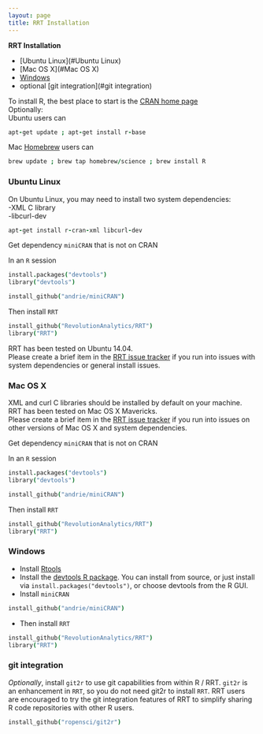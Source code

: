 ```yaml
---
layout: page
title: RRT Installation
---
```


**RRT Installation**

* [Ubuntu Linux](#Ubuntu Linux)
* [Mac OS X](#Mac OS X)
* [Windows](#windows)
* optional [git integration](#git integration)

To install R, the best place to start is the [CRAN home page](http://cran.r-project.org/)  
Optionally:  
Ubuntu users can  

```coffee
apt-get update ; apt-get install r-base
```  

Mac [Homebrew](http://brew.sh) users can 

```coffee
brew update ; brew tap homebrew/science ; brew install R
```

### Ubuntu Linux

On Ubuntu Linux, you may need to install two system dependencies:  
-XML C library  
-libcurl-dev

```coffee
apt-get install r-cran-xml libcurl-dev
```

Get dependency `miniCRAN` that is not on CRAN

In an `R` session

```coffee
install.packages("devtools")
library("devtools")
```

```coffee
install_github("andrie/miniCRAN")
```

Then install `RRT`

```coffee
install_github("RevolutionAnalytics/RRT")
library("RRT")
```

RRT has been tested on Ubuntu 14.04.  
Please create a brief item in the [RRT issue tracker](https://github.com/RevolutionAnalytics/RRT/issues) 
if you run into issues with system dependencies or general install issues.

### Mac OS X

XML and curl C libraries should be installed by default on your machine.
RRT has been tested on Mac OS X Mavericks.  
Please create a brief item in the [RRT issue tracker](https://github.com/RevolutionAnalytics/RRT/issues) 
if you run into issues on other versions of Mac OS X and system dependencies.  

Get dependency `miniCRAN` that is not on CRAN

In an `R` session

```coffee
install.packages("devtools")
library("devtools")
```

```coffee
install_github("andrie/miniCRAN")
```

Then install `RRT`

```coffee
install_github("RevolutionAnalytics/RRT")
library("RRT")
```

### Windows

* Install [Rtools](http://cran.r-project.org/bin/windows/Rtools/)
* Install the [devtools R package](https://github.com/hadley/devtools). You can install from source, 
or just install via `install.packages("devtools")`, or choose devtools from the R GUI.
* Install `miniCRAN`

```coffee
install_github("andrie/miniCRAN")
```

* Then install `RRT`

```coffee
install_github("RevolutionAnalytics/RRT")
library("RRT")
```

### git integration

_Optionally_, install `git2r` to use git capabilities from within R / RRT. `git2r` is an enhancement in `RRT`,
so you do not need git2r to install `RRT`. RRT users are encouraged to try the git integration features of RRT
to simplify sharing R code repositories with other R users.

```coffee
install_github("ropensci/git2r")
```
